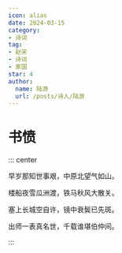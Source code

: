 ```yaml
---
icon: alias
date: 2024-03-15
category:
- 诗词
tag:
- 赵宋
- 诗词
- 家国
star: 4
author:
  name: 陆游
  url: /posts/诗人/陆游
---
```


# 书愤

<!-- more -->

::: center 

早岁那知世事艰，中原北望气如山。

楼船夜雪瓜洲渡，铁马秋风大散关。

塞上长城空自许，镜中衰鬓已先斑。

出师一表真名世，千载谁堪伯仲间。

:::